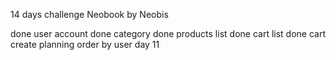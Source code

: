 14 days challenge Neobook by Neobis 

done user account 
done category 
done products list 
done cart list 
done cart create 
planning order by user 
day 11
